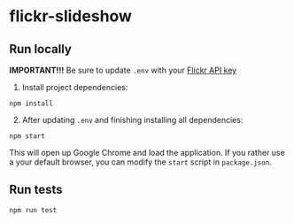 # flickr-slideshow

## Run locally
__IMPORTANT!!!__ Be sure to update `.env` with your [Flickr API key](https://www.flickr.com/services/api/misc.api_keys.html)



1. Install project dependencies:


`npm install`


2. After updating `.env` and finishing installing all dependencies:



`npm start`


This will open up Google Chrome and load the application. If you rather use a your default browser, you can modify the `start` script in `package.json`. 

## Run tests
`npm run test`




